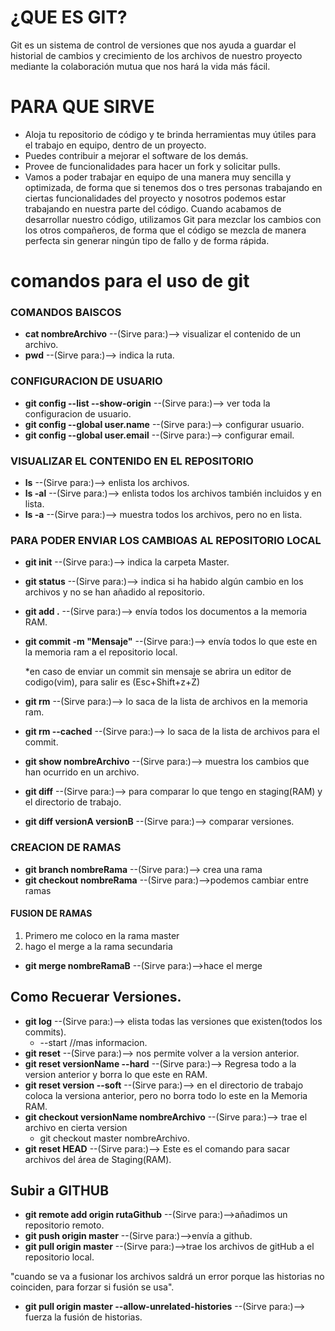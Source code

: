 # ¿QUE ES GIT?

Git es un sistema de control de versiones que nos ayuda a guardar el historial de cambios y crecimiento de los archivos de nuestro proyecto mediante la colaboración mutua que nos hará la vida más fácil.

# PARA QUE SIRVE
* Aloja tu repositorio de código y te brinda herramientas muy útiles para el trabajo en equipo, dentro de un proyecto.
* Puedes contribuir a mejorar el software de los demás. 
* Provee de funcionalidades para hacer un fork y solicitar pulls.
* Vamos a poder trabajar en equipo de una manera muy sencilla y optimizada, de forma que si tenemos dos o tres personas trabajando en ciertas funcionalidades del proyecto y nosotros podemos estar trabajando en nuestra parte del código. Cuando acabamos de desarrollar nuestro código, utilizamos Git para mezclar los cambios con los otros compañeros, de forma que el código se mezcla de manera perfecta sin generar ningún tipo de fallo y de forma rápida.


# comandos para el uso de git

### COMANDOS BAISCOS
* **cat nombreArchivo** --(Sirve para:)--> visualizar el contenido de un archivo.
* **pwd** --(Sirve para:)-->  indica la ruta.


### CONFIGURACION DE USUARIO
* **git config --list --show-origin** --(Sirve para:)--> ver toda la configuracion de usuario.
* **git config --global user.name** --(Sirve para:)--> configurar usuario.
* **git config --global user.email** --(Sirve para:)--> configurar email.


### VISUALIZAR EL CONTENIDO EN EL REPOSITORIO
* **ls** --(Sirve para:)--> enlista los archivos.
* **ls -al** --(Sirve para:)--> enlista todos los archivos también  incluidos y en lista.
* **ls -a** --(Sirve para:)--> muestra todos los archivos, pero no en lista.


### PARA PODER ENVIAR LOS CAMBIOAS AL REPOSITORIO LOCAL
* **git init** --(Sirve para:)--> indica la carpeta Master.
* **git status** --(Sirve para:)--> indica si ha habido algún cambio en los archivos y no se han añadido al repositorio.
* **git add .** --(Sirve para:)--> envía  todos los documentos a la memoria RAM.
* **git commit -m "Mensaje"** --(Sirve para:)--> envía  todos lo que este en la memoria ram a el repositorio local.

  *en caso de enviar un commit sin mensaje se abrira un editor de codigo(vim), para salir
  es (Esc+Shift+z+Z)

* **git rm** --(Sirve para:)--> lo saca de la lista de archivos en la memoria ram.
* **git rm --cached** --(Sirve para:)--> lo saca de la lista de archivos para el commit.
* **git show nombreArchivo** --(Sirve para:)--> muestra los cambios que han ocurrido en un archivo.
* **git diff** --(Sirve para:)--> para comparar lo que tengo en staging(RAM) y el directorio de trabajo.
* **git diff versionA  versionB** --(Sirve para:)--> comparar versiones.


### CREACION DE RAMAS
* **git branch nombreRama** --(Sirve para:)--> crea una rama
* **git checkout nombreRama** --(Sirve para:)-->podemos cambiar entre ramas


#### FUSION DE RAMAS
1. Primero me coloco en la rama master
2. hago el  merge a la rama secundaria
* **git merge nombreRamaB** --(Sirve para:)-->hace el merge


##  Como Recuerar Versiones.
* **git log** --(Sirve para:)--> elista todas las versiones que existen(todos los commits).
    * --start //mas informacion.
* **git reset** --(Sirve para:)--> nos permite volver a la version anterior.
* **git reset versionName --hard** --(Sirve para:)--> Regresa todo a la version anterior y borra lo que este en RAM.
* **git reset version --soft** --(Sirve para:)--> en el directorio de trabajo coloca la versiona anterior, pero no borra todo lo este en la Memoria RAM.
* **git checkout versionName nombreArchivo** --(Sirve para:)--> trae el archivo en cierta version
    * git checkout master nombreArchivo.
* **git reset HEAD** --(Sirve para:)--> Este es el comando para sacar archivos del área de Staging(RAM).


## Subir a GITHUB
* **git remote add origin rutaGithub** --(Sirve para:)-->añadimos un repositorio remoto.
* **git push origin master** --(Sirve para:)-->envía a github.
* **git pull origin master** --(Sirve para:)-->trae los archivos de gitHub a el repositorio local.

 "cuando se va a fusionar los archivos saldrá un error porque las historias no coinciden, para forzar si fusión se usa".
* **git pull origin master --allow-unrelated-histories** --(Sirve para:)--> fuerza la fusión de historias.
